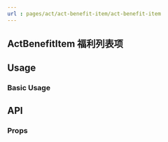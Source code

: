 ```yaml
---
url : pages/act/act-benefit-item/act-benefit-item
---
```


## ActBenefitItem 福利列表项


## Usage

### Basic Usage

## API

### Props

